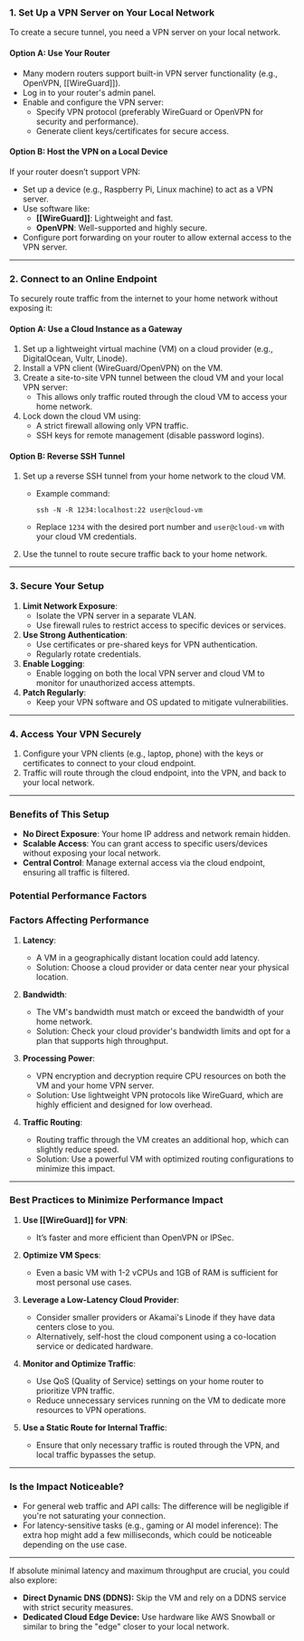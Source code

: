 ### **1. Set Up a VPN Server on Your Local Network**

To create a secure tunnel, you need a VPN server on your local network.

#### **Option A: Use Your Router**

- Many modern routers support built-in VPN server functionality (e.g., OpenVPN, [[WireGuard]]).
- Log in to your router's admin panel.
- Enable and configure the VPN server:
    - Specify VPN protocol (preferably WireGuard or OpenVPN for security and performance).
    - Generate client keys/certificates for secure access.

#### **Option B: Host the VPN on a Local Device**

If your router doesn’t support VPN:

- Set up a device (e.g., Raspberry Pi, Linux machine) to act as a VPN server.
- Use software like:
    - **[[WireGuard]]**: Lightweight and fast.
    - **OpenVPN**: Well-supported and highly secure.
- Configure port forwarding on your router to allow external access to the VPN server.

---

### **2. Connect to an Online Endpoint**

To securely route traffic from the internet to your home network without exposing it:

#### **Option A: Use a Cloud Instance as a Gateway**

1. Set up a lightweight virtual machine (VM) on a cloud provider (e.g., DigitalOcean, Vultr, Linode).
2. Install a VPN client (WireGuard/OpenVPN) on the VM.
3. Create a site-to-site VPN tunnel between the cloud VM and your local VPN server:
    - This allows only traffic routed through the cloud VM to access your home network.
4. Lock down the cloud VM using:
    - A strict firewall allowing only VPN traffic.
    - SSH keys for remote management (disable password logins).

#### **Option B: Reverse SSH Tunnel**

1. Set up a reverse SSH tunnel from your home network to the cloud VM.
    - Example command:
     
        `ssh -N -R 1234:localhost:22 user@cloud-vm`
        
    - Replace `1234` with the desired port number and `user@cloud-vm` with your cloud VM credentials.
2. Use the tunnel to route secure traffic back to your home network.

---

### **3. Secure Your Setup**

1. **Limit Network Exposure**:
    - Isolate the VPN server in a separate VLAN.
    - Use firewall rules to restrict access to specific devices or services.
2. **Use Strong Authentication**:
    - Use certificates or pre-shared keys for VPN authentication.
    - Regularly rotate credentials.
3. **Enable Logging**:
    - Enable logging on both the local VPN server and cloud VM to monitor for unauthorized access attempts.
4. **Patch Regularly**:
    - Keep your VPN software and OS updated to mitigate vulnerabilities.

---

### **4. Access Your VPN Securely**

1. Configure your VPN clients (e.g., laptop, phone) with the keys or certificates to connect to your cloud endpoint.
2. Traffic will route through the cloud endpoint, into the VPN, and back to your local network.

---

### **Benefits of This Setup**

- **No Direct Exposure**: Your home IP address and network remain hidden.
- **Scalable Access**: You can grant access to specific users/devices without exposing your local network.
- **Central Control**: Manage external access via the cloud endpoint, ensuring all traffic is filtered.


### Potential Performance Factors
### **Factors Affecting Performance**

1. **Latency**:
    
    - A VM in a geographically distant location could add latency.
    - Solution: Choose a cloud provider or data center near your physical location.
2. **Bandwidth**:
    
    - The VM's bandwidth must match or exceed the bandwidth of your home network.
    - Solution: Check your cloud provider's bandwidth limits and opt for a plan that supports high throughput.
3. **Processing Power**:
    
    - VPN encryption and decryption require CPU resources on both the VM and your home VPN server.
    - Solution: Use lightweight VPN protocols like WireGuard, which are highly efficient and designed for low overhead.
4. **Traffic Routing**:
    
    - Routing traffic through the VM creates an additional hop, which can slightly reduce speed.
    - Solution: Use a powerful VM with optimized routing configurations to minimize this impact.

---

### **Best Practices to Minimize Performance Impact**

1. **Use [[WireGuard]] for VPN**:
    
    - It’s faster and more efficient than OpenVPN or IPSec.
2. **Optimize VM Specs**:
    
    - Even a basic VM with 1-2 vCPUs and 1GB of RAM is sufficient for most personal use cases.
3. **Leverage a Low-Latency Cloud Provider**:
    
    - Consider smaller providers or Akamai's Linode if they have data centers close to you.
    - Alternatively, self-host the cloud component using a co-location service or dedicated hardware.
4. **Monitor and Optimize Traffic**:
    
    - Use QoS (Quality of Service) settings on your home router to prioritize VPN traffic.
    - Reduce unnecessary services running on the VM to dedicate more resources to VPN operations.
5. **Use a Static Route for Internal Traffic**:
    
    - Ensure that only necessary traffic is routed through the VPN, and local traffic bypasses the setup.

---

### **Is the Impact Noticeable?**

- For general web traffic and API calls: The difference will be negligible if you're not saturating your connection.
- For latency-sensitive tasks (e.g., gaming or AI model inference): The extra hop might add a few milliseconds, which could be noticeable depending on the use case.

---

If absolute minimal latency and maximum throughput are crucial, you could also explore:

- **Direct Dynamic DNS (DDNS):** Skip the VM and rely on a DDNS service with strict security measures.
- **Dedicated Cloud Edge Device:** Use hardware like AWS Snowball or similar to bring the "edge" closer to your local network.